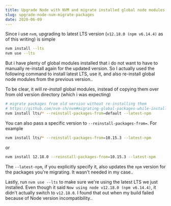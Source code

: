 ```yaml
---
title: Upgrade Node with NVM and migrate installed global node modules
slug: upgrade-node-nvm-migrate-packages
date: 2020-06-09
---
```


Since i use `nvm`, upgrading to latest LTS version (`v12.18.0 (npm v6.14.4)` as of this writing) is simple

```bash
nvm install --lts
nvm use --lts
```

But i have plenty of global modules installed that i do not want to have to manually re-install again for the updated version. So I actually used the following command to install latest LTS, use it, and also re-install global node modules from the previous version..

To be clear, it will _re-install_ global modules, instead of copying them over from old version directory (which i was expecting)

```bash
# migrate packages from old version without re-installing them
# https://github.com/nvm-sh/nvm#migrating-global-packages-while-installing
nvm install lts/* --reinstall-packages-from=default --latest-npm
```

You can also pass a specific version to `--reinstall-packages-from=`. For example

```bash
nvm install lts/* --reinstall-packages-from=10.15.3 --latest-npm
```

or

```bash
nvm install 12.18.0 --reinstall-packages-from=10.15.3 --latest-npm
```

The `--latest-npm`, if you explicitly specify it, also updates the `npm` version for the packages you're migrating. It wasn't needed in my case..

Lastly, run `nvm use --lts` to make sure we're using the latest LTS we just installed. Even though it said `Now using node v12.18.0 (npm v6.14.4)`, it didn't actually switch to `v12.18.0`. I found that out when my build failed because of Node version incompatibility..
